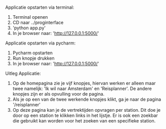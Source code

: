 Applicatie opstarten via terminal:
1. Terminal openen
2. CD naar ../proginterface
3. 'python app.py'
4. In je browser naar: 'http://127.0.0.1:5000/'

Applicatie opstarten via pycharm:
1. Pycharm opstarten
2. Run knopje drukken
3. In je browser naar: 'http://127.0.0.1:5000/'

Uitleg Applicatie:
1. Op de homepagina zie je vijf knopjes, hiervan werken er alleen maar twee namelijk: 'Ik wil naar Amsterdam' en 'Reisplanner'.
De andere knopjes zijn er als opvulling voor de pagina.
2. Als je op een van de twee werkende knopjes klikt, ga je naar de pagina '/reisplanner'
3. Op deze pagina kan je de vertrektijden opvragen per station. Dit doe je door op een station te klikken links in het lijstje. Er is ook een zoekbar die gebruikt kan worden voor het zoeken van een specifieke station.